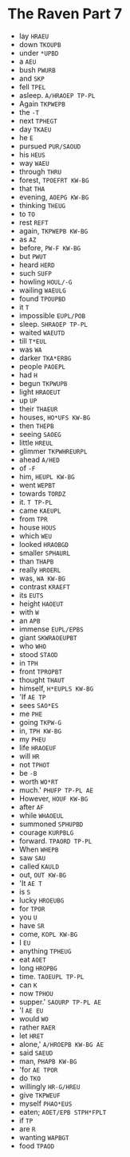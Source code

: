# The Raven Part 7

* lay `HRAEU`
* down `TKOUPB`
* under `*UPBD`
* a `AEU`
* bush `PWURB`
* and `SKP`
* fell `TPEL`
* asleep. `A/HRAOEP TP-PL`
* Again `TKPWEPB`
* the `-T`
* next `TPHEGT`
* day `TKAEU`
* he `E`
* pursued `PUR/SAOUD`
* his `HEUS`
* way `WAEU`
* through `THRU`
* forest, `TPOEFRT KW-BG`
* that `THA`
* evening, `AOEPG KW-BG`
* thinking `THEUG`
* to `TO`
* rest `REFT`
* again, `TKPWEPB KW-BG`
* as `AZ`
* before, `PW-F KW-BG`
* but `PWUT`
* heard `HERD`
* such `SUFP`
* howling `HOUL/-G`
* wailing `WAEULG`
* found `TPOUPBD`
* it `T`
* impossible `EUPL/POB`
* sleep. `SHRAOEP TP-PL`
* waited `WAEUTD`
* till `T*EUL`
* was `WA`
* darker `TKA*ERBG`
* people `PAOEPL`
* had `H`
* begun `TKPWUPB`
* light `HRAOEUT`
* up `UP`
* their `THAEUR`
* houses, `HO*UFS KW-BG`
* then `THEPB`
* seeing `SAOEG`
* little `HREUL`
* glimmer `TKPWHREURPL`
* ahead `A/HED`
* of `-F`
* him, `HEUPL KW-BG`
* went `WEPBT`
* towards `TORDZ`
* it. `T TP-PL`
* came `KAEUPL`
* from `TPR`
* house `HOUS`
* which `WEU`
* looked `HRAOBGD`
* smaller `SPHAURL`
* than `THAPB`
* really `HROERL`
* was, `WA KW-BG`
* contrast `KRAEFT`
* its `EUTS`
* height `HAOEUT`
* with `W`
* an `APB`
* immense `EUPL/EPBS`
* giant `SKWRAOEUPBT`
* who `WHO`
* stood `STAOD`
* in `TPH`
* front `TPROPBT`
* thought `THAUT`
* himself, `H*EUPLS KW-BG`
* 'If `AE TP`
* sees `SAO*ES`
* me `PHE`
* going `TKPW-G`
* in, `TPH KW-BG`
* my `PHEU`
* life `HRAOEUF`
* will `HR`
* not `TPHOT`
* be `-B`
* worth `WO*RT`
* much.' `PHUFP TP-PL AE`
* However, `HOUF KW-BG`
* after `AF`
* while `WHAOEUL`
* summoned `SPHUPBD`
* courage `KURPBLG`
* forward. `TPAORD TP-PL`
* When `WHEPB`
* saw `SAU`
* called `KAULD`
* out, `OUT KW-BG`
* 'It `AE T`
* is `S`
* lucky `HROEUBG`
* for `TPOR`
* you `U`
* have `SR`
* come, `KOPL KW-BG`
* I `EU`
* anything `TPHEUG`
* eat `AOET`
* long `HROPBG`
* time. `TAOEUPL TP-PL`
* can `K`
* now `TPHOU`
* supper.' `SAOURP TP-PL AE`
* 'I `AE EU`
* would `WO`
* rather `RAER`
* let `HRET`
* alone,' `A/HROEPB KW-BG AE`
* said `SAEUD`
* man, `PHAPB KW-BG`
* 'for `AE TPOR`
* do `TKO`
* willingly `HR-G/HREU`
* give `TKPWEUF`
* myself `PHAO*EUS`
* eaten; `AOET/EPB STPH*FPLT`
* if `TP`
* are `R`
* wanting `WAPBGT`
* food `TPAOD`
